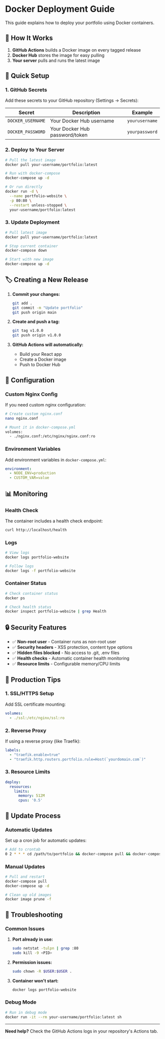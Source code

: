 # Docker Deployment Guide

This guide explains how to deploy your portfolio using Docker containers.

## 🐳 How It Works

1. **GitHub Actions** builds a Docker image on every tagged release
2. **Docker Hub** stores the image for easy pulling
3. **Your server** pulls and runs the latest image

## 🚀 Quick Setup

### 1. GitHub Secrets

Add these secrets to your GitHub repository (Settings → Secrets):

| Secret | Description | Example |
|--------|-------------|---------|
| `DOCKER_USERNAME` | Your Docker Hub username | `yourusername` |
| `DOCKER_PASSWORD` | Your Docker Hub password/token | `yourpassword` |

### 2. Deploy to Your Server

```bash
# Pull the latest image
docker pull your-username/portfolio:latest

# Run with docker-compose
docker-compose up -d

# Or run directly
docker run -d \
  --name portfolio-website \
  -p 80:80 \
  --restart unless-stopped \
  your-username/portfolio:latest
```

### 3. Update Deployment

```bash
# Pull latest image
docker pull your-username/portfolio:latest

# Stop current container
docker-compose down

# Start with new image
docker-compose up -d
```

## 🏷️ Creating a New Release

1. **Commit your changes:**
   ```bash
   git add .
   git commit -m "Update portfolio"
   git push origin main
   ```

2. **Create and push a tag:**
   ```bash
   git tag v1.0.0
   git push origin v1.0.0
   ```

3. **GitHub Actions will automatically:**
   - Build your React app
   - Create a Docker image
   - Push to Docker Hub

## 🔧 Configuration

### Custom Nginx Config

If you need custom nginx configuration:

```bash
# Create custom nginx.conf
nano nginx.conf

# Mount it in docker-compose.yml
volumes:
  - ./nginx.conf:/etc/nginx/nginx.conf:ro
```

### Environment Variables

Add environment variables in `docker-compose.yml`:

```yaml
environment:
  - NODE_ENV=production
  - CUSTOM_VAR=value
```

## 📊 Monitoring

### Health Check

The container includes a health check endpoint:

```bash
curl http://localhost/health
```

### Logs

```bash
# View logs
docker logs portfolio-website

# Follow logs
docker logs -f portfolio-website
```

### Container Status

```bash
# Check container status
docker ps

# Check health status
docker inspect portfolio-website | grep Health
```

## 🔒 Security Features

- ✅ **Non-root user** - Container runs as non-root user
- ✅ **Security headers** - XSS protection, content type options
- ✅ **Hidden files blocked** - No access to .git, .env files
- ✅ **Health checks** - Automatic container health monitoring
- ✅ **Resource limits** - Configurable memory/CPU limits

## 🚀 Production Tips

### 1. SSL/HTTPS Setup

Add SSL certificate mounting:

```yaml
volumes:
  - ./ssl:/etc/nginx/ssl:ro
```

### 2. Reverse Proxy

If using a reverse proxy (like Traefik):

```yaml
labels:
  - "traefik.enable=true"
  - "traefik.http.routers.portfolio.rule=Host(`yourdomain.com`)"
```

### 3. Resource Limits

```yaml
deploy:
  resources:
    limits:
      memory: 512M
      cpus: '0.5'
```

## 🔄 Update Process

### Automatic Updates

Set up a cron job for automatic updates:

```bash
# Add to crontab
0 2 * * * cd /path/to/portfolio && docker-compose pull && docker-compose up -d
```

### Manual Updates

```bash
# Pull and restart
docker-compose pull
docker-compose up -d

# Clean up old images
docker image prune -f
```

## 🐛 Troubleshooting

### Common Issues

1. **Port already in use:**
   ```bash
   sudo netstat -tulpn | grep :80
   sudo kill -9 <PID>
   ```

2. **Permission issues:**
   ```bash
   sudo chown -R $USER:$USER .
   ```

3. **Container won't start:**
   ```bash
   docker logs portfolio-website
   ```

### Debug Mode

```bash
# Run in debug mode
docker run -it --rm your-username/portfolio:latest sh
```

---

**Need help?** Check the GitHub Actions logs in your repository's Actions tab.
